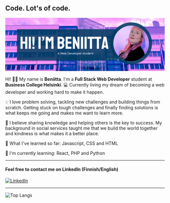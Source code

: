 ## Code. Lot's of code.

![Bio Picture](https://github.com/HuttunenBe/Huttunenbe/blob/01c1102a644aeb0d200f82693befc75b70bea15f/1.png)

Hi! 👩‍💻 My name is **Beniitta**. I'm a **Full Stack Web Developer** student at **Business College Helsinki**. 💻 Currently living my dream of becoming a web developer and working hard to make it happen.

💡 I love problem solving, tackling new challenges and building things from scratch. Getting stuck on tough challenges and finally finding solutions is what keeps me going and makes me want to learn more.

🚀 I believe sharing knowledge and helping others is the key to success. My background in social services taught me that we build the world together and kindness is what makes it a better place.

🌸 What I've learned so far: 
Javascript, CSS and HTML

🐍 I'm currently learning: React, PHP and Python

---

#### Feel free to contact me on LinkedIn (Finnish/English)

[![LinkedIn](https://img.shields.io/badge/LinkedIn-0077B5?style=for-the-badge&logo=linkedin&logoColor=white)](https://www.linkedin.com/in/beniitta-huttunen-5b339432a)


---
![Top Langs](https://github-readme-stats.vercel.app/api/top-langs/?username=HuttunenBe&layout=compact&theme=radical)














